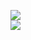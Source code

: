[![](https://img.shields.io/badge/Made%20With-Github%20Spray-lightgrey.svg?style=for-the-badge&logo=github)](https://github.com/Annihil/github-spray#12147)  
[![](https://i.imgur.com/2DrTn0Z.gif)](https://github.com/Annihil/github-spray)